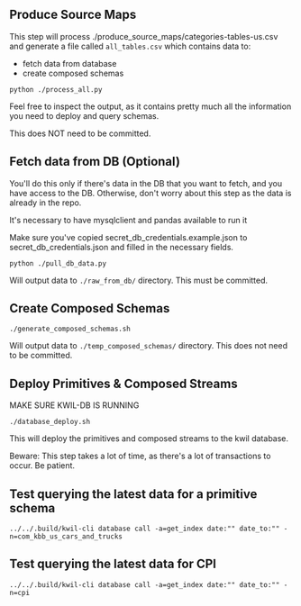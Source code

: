 ## Produce Source Maps

This step will process ./produce_source_maps/categories-tables-us.csv and generate a file called `all_tables.csv` which contains data to:
- fetch data from database
- create composed schemas

```shell
python ./process_all.py
```

Feel free to inspect the output, as it contains pretty much all the information you need to deploy and query schemas.

This does NOT need to be committed.

## Fetch data from DB (Optional)

You'll do this only if there's data in the DB that you want to fetch, and you have access to the DB. Otherwise, don't worry about this step as the data is already in the repo.

It's necessary to have mysqlclient and pandas available to run it

Make sure you've copied secret_db_credentials.example.json to secret_db_credentials.json and filled in the necessary fields.

```shell
python ./pull_db_data.py
```

Will output data to `./raw_from_db/` directory. This must be committed.

## Create Composed Schemas

```shell
./generate_composed_schemas.sh
```

Will output data to `./temp_composed_schemas/` directory. This does not need to be committed.

## Deploy Primitives & Composed Streams

MAKE SURE KWIL-DB IS RUNNING

```shell
./database_deploy.sh
```

This will deploy the primitives and composed streams to the kwil database.

Beware: This step takes a lot of time, as there's a lot of transactions to occur. Be patient.

## Test querying the latest data for a primitive schema

```shell
../../.build/kwil-cli database call -a=get_index date:"" date_to:"" -n=com_kbb_us_cars_and_trucks
```

## Test querying the latest data for CPI

```shell
../../.build/kwil-cli database call -a=get_index date:"" date_to:"" -n=cpi
```